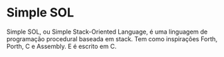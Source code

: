 # Simple SOL

Simple SOL, ou Simple Stack-Oriented Language, é uma linguagem de programação procedural baseada em stack. Tem como inspirações Forth, Porth, C e Assembly. E é escrito em C.
